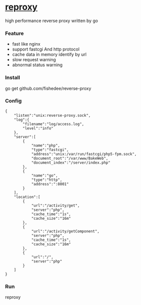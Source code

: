 # [reproxy](https://github.com/fishedee/reverse-proxy)
high performance reverse proxy written by go

### Feature

* fast like nginx
* support fastcgi And http protocol
* cache data in memory identify by url
* slow request warning
* abnormal status warning

### Install

go get github.com/fishedee/reverse-proxy

### Config
```
{
	"listen":"unix:reverse-proxy.sock",
	"log":{
		"filename":"log/access.log",
		"level":"info"
	},
	"server":[
		{
			"name":"php",
			"type":"fastcgi",
			"address":"unix:/var/run/fastcgi/php5-fpm.sock",
			"document_root":"/var/www/BakeWeb",
			"document_index":"/server/index.php"
		},
		{
			"name":"go",
			"type":"http",
			"address":":8001"
		}
	],
	"location":[
		{
			"url":"/activity/get",
			"server":"php",
			"cache_time":"1s",
			"cache_size":"16m"
		},
		{
			"url":"/activity/getComponent",
			"server":"php",
			"cache_time":"1s",
			"cache_size":"16m"
		},
		{
			"url":"/",
			"server":"php"
		}
	]
}
```
### Run
reproxy
